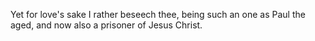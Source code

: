 Yet for love's sake I rather beseech thee, being such an one as Paul the aged, and now also a prisoner of Jesus Christ.
